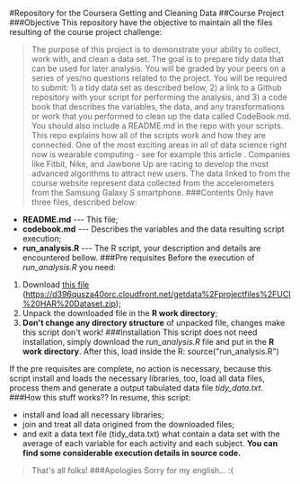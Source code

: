 #Repository for the Coursera Getting and Cleaning Data
##Course Project
###Objective
This repository have the objective to maintain all the files resulting of the course project challenge:
> The purpose of this project is to demonstrate your ability to collect, work with, and clean a data set. The goal is to prepare tidy data that can be used for later analysis. You will be graded by your peers on a series of yes/no questions related to the project. You will be required to submit: 1) a tidy data set as described below, 2) a link to a Github repository with your script for performing the analysis, and 3) a code book that describes the variables, the data, and any transformations or work that you performed to clean up the data called CodeBook.md. You should also include a README.md in the repo with your scripts. This repo explains how all of the scripts work and how they are connected.
> One of the most exciting areas in all of data science right now is wearable computing - see for example this article . Companies like Fitbit, Nike, and Jawbone Up are racing to develop the most advanced algorithms to attract new users. The data linked to from the course website represent data collected from the accelerometers from the Samsung Galaxy S smartphone.
###Contents
Only have three files, described below:
* **README.md** --- This file;
* **codebook.md** --- Describes the variables and the data resulting script execution;
* **run_analysis.R** --- The R script, your description and details are encountered bellow.
###Pre requisites
Before the execution of *run_analysis.R* you need:
1. Download [this file](https://d396qusza40orc.cloudfront.net/getdata%2Fprojectfiles%2FUCI%20HAR%20Dataset.zip, "Necessary files to download") (https://d396qusza40orc.cloudfront.net/getdata%2Fprojectfiles%2FUCI%20HAR%20Dataset.zip);
2. Unpack the downloaded file in the **R work directory**;
3. **Don't change any directory structure** of unpacked file, changes make this script don't work!
###Installation
This script does not need installation, simply download the *run_analysis.R* file and put in the **R work directory**.
After this, load inside the R:
    source("run_analysis.R")
    
If the pre requisites are complete, no action is necessary, because this script install and loads the necessary libraries, too, load all data files, process them and generate a output tabulated data file *tidy_data.txt*.
###How this stuff works??
In resume, this script:
* install and load all necessary libraries;
* join and treat all data origined from the downloaded files;
* and exit a data text file (tidy_data.txt) what contain a data set with the average of each variable for each activity and each subject.
**You can find some considerable execution details in source code.**
> That's all folks!
###Apologies
Sorry for my english... :(


